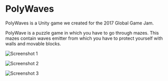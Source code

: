 # PolyWaves
PolyWaves is a Unity game we created for the 2017 Global Game Jam.

PolyWave is a puzzle game in which you have to go through mazes. This mazes contain waves emitter from which you have to protect yourself with walls and movable blocks.

![Screenshot 1](/../master/AssetsGraphiques/ss1.png?raw=true "Screenshot 1")

![Screenshot 2](/../master/AssetsGraphiques/ss2.png?raw=true "Screenshot 2")

![Screenshot 3](/../master/AssetsGraphiques/ss3.png?raw=true "Screenshot 3")
